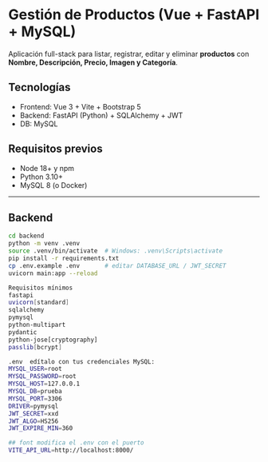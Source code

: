 # Gestión de Productos (Vue + FastAPI + MySQL)

Aplicación full-stack para listar, registrar, editar y eliminar **productos** con **Nombre, Descripción, Precio, Imagen y Categoría**.

## Tecnologías
- Frontend: Vue 3 + Vite + Bootstrap 5
- Backend: FastAPI (Python) + SQLAlchemy + JWT
- DB: MySQL
## Requisitos previos
- Node 18+ y npm
- Python 3.10+
- MySQL 8 (o Docker)

---

## Backend
```bash
cd backend
python -m venv .venv
source .venv/bin/activate  # Windows: .venv\Scripts\activate
pip install -r requirements.txt
cp .env.example .env       # editar DATABASE_URL / JWT_SECRET
uvicorn main:app --reload

Requisitos mínimos
fastapi
uvicorn[standard]
sqlalchemy
pymysql
python-multipart
pydantic
python-jose[cryptography]
passlib[bcrypt]

.env  edítalo con tus credenciales MySQL:
MYSQL_USER=root
MYSQL_PASSWORD=root
MYSQL_HOST=127.0.0.1
MYSQL_DB=prueba
MYSQL_PORT=3306
DRIVER=pymysql
JWT_SECRET=xxd
JWT_ALGO=HS256
JWT_EXPIRE_MIN=360

## font modifica el .env con el puerto 
VITE_API_URL=http://localhost:8000/


